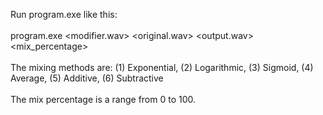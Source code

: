 Run program.exe like this:<br><br>
program.exe <modifier.wav> <original.wav> <output.wav> <method> <mix_percentage>
<br><br>
The mixing methods are: (1) Exponential, (2) Logarithmic, (3) Sigmoid, (4) Average, (5) Additive, (6) Subtractive
<br><br>
The mix percentage is a range from 0 to 100.
